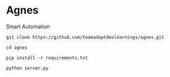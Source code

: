 # **Agnes** 

Smart Automation

`git clone https://github.com/teamadaptdevlearnings/agnes.git`

`cd agnes`

`pip install -r requirements.txt`

`python server.py`

